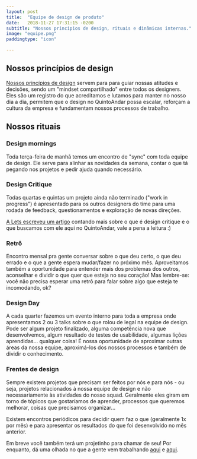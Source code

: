 ```yaml
---
layout: post
title:  "Equipe de design de produto"
date:   2018-11-27 17:31:15 -0200
subtitle: "Nossos princípios de design, rituais e dinâmicas internas."
image: "equipe.png"
paddingtype: "icon"

---
```


## Nossos princípios de design
[Nossos princípios de design](https://docs.google.com/presentation/d/12__ok0NCvqeg-khiD69lnztqA-nY4yIyyF_hpW59nz8/edit#slide=id.g2dea737d21_0_0) servem para para guiar nossas atitudes e decisões, sendo um "mindset compartilhado" entre todos os designers. Eles são um registro do que acreditamos e lutamos para manter no nosso dia a dia, permitem que o design no QuintoAndar possa escalar, reforçam a cultura da empresa e fundamentam nossos processos de trabalho.
## Nossos rituais
### Design mornings
Toda terça-feira de manhã temos um encontro de "sync" com toda equipe de design. Ele serve para alinhar as novidades da semana, contar o que tá pegando nos projetos e pedir ajuda quando necessário.
### Design Critique
Todas quartas e quintas um projeto ainda não terminado ("work in progress") é apresentado para os outros designers do time para uma rodada de feedback, questionamentos e exploração de novas direções.

[A Lets escreveu um artigo](https://brasil.uxdesign.cc/design-critique-o-segredo-para-seguran%C3%A7a-emocional-de-designers-uxconf-2018-cca461caea04) contando mais sobre o que é design critique e o que buscamos com ele aqui no QuintoAndar, vale a pena a leitura :)
### Retrô
Encontro mensal pra gente conversar sobre o que deu certo, o que deu errado e o que a gente espera mudar/fazer no próximo mês. Aproveitamos também a oportunidade para entender mais dos problemas dos outros, aconselhar e dividir o que quer que esteja no seu coração!
Mas lembre-se: você não precisa esperar uma retrô para falar sobre algo que esteja te incomodando, ok?
### Design Day
A cada quarter fazemos um evento interno para toda a empresa onde apresentamos 2 ou 3 talks sobre o que rolou de legal na equipe de design. Pode ser algum projeto finalizado, alguma competência nova que desenvolvemos, algum resultado de testes de usabilidade, algumas lições aprendidas… qualquer coisa! É nossa oportunidade de aproximar outras áreas da nossa equipe, aproximá-los dos nossos processos e também de dividir o conhecimento.
### Frentes de design
Sempre existem projetos que precisam ser feitos por nós e para nós - ou seja, projetos relacionados à nossa equipe de design e não necessariamente às atividades do nosso squad. Geralmente eles giram em torno de tópicos que gostaríamos de aprender, processos que queremos melhorar, coisas que precisamos organizar…

Existem encontros periódicos para decidir quem faz o que (geralmente 1x por mês) e para apresentar os resultados do que foi desenvolvido no mês anterior.

Em breve você também terá um projetinho para chamar de seu! Por enquanto, dá uma olhada no que a gente vem trabalhando [aqui](https://docs.google.com/document/d/1huXp91wwuMx-33rSXKKi7IHWGIdkU4Se5SXe5YpeJiE/edit) e [aqui](https://drive.google.com/drive/u/1/folders/1KHF7jKKt79I-6-9qLzSZgKuiSyFitd3d).
